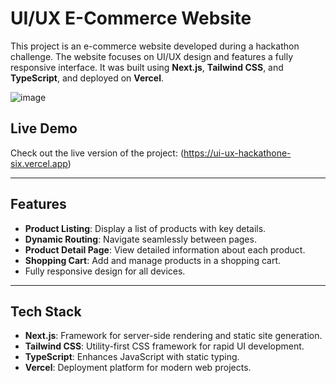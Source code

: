 # UI/UX E-Commerce Website

This project is an e-commerce website developed during a hackathon challenge. The website focuses on UI/UX design and features a fully responsive interface. It was built using **Next.js**, **Tailwind CSS**, and **TypeScript**, and deployed on **Vercel**.

![image](https://github.com/user-attachments/assets/5c8ae2e4-358c-4ff6-be1d-1a08d1273579)


## Live Demo

Check out the live version of the project: (https://ui-ux-hackathone-six.vercel.app)

---

## Features

- **Product Listing**: Display a list of products with key details.
- **Dynamic Routing**: Navigate seamlessly between pages.
- **Product Detail Page**: View detailed information about each product.
- **Shopping Cart**: Add and manage products in a shopping cart.
- Fully responsive design for all devices.

---

## Tech Stack

- **Next.js**: Framework for server-side rendering and static site generation.
- **Tailwind CSS**: Utility-first CSS framework for rapid UI development.
- **TypeScript**: Enhances JavaScript with static typing.
- **Vercel**: Deployment platform for modern web projects.

